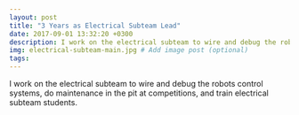 ```yaml
---
layout: post
title: "3 Years as Electrical Subteam Lead"
date: 2017-09-01 13:32:20 +0300
description: I work on the electrical subteam to wire and debug the robots control systems, do maintenance in the pit at competitions, and train electrical subteam members. # Add post description (optional)
img: electrical-subteam-main.jpg # Add image post (optional)
tags:
---
```


I work on the electrical subteam to wire and debug the robots control systems, do maintenance in the pit at competitions, and train electrical subteam students.
